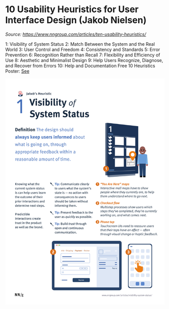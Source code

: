 # 10 Usability Heuristics for User Interface Design (Jakob Nielsen)
_Source: https://www.nngroup.com/articles/ten-usability-heuristics/_


1: Visibility of System Status
2: Match Between the System and the Real World
3: User Control and Freedom
4: Consistency and Standards
5: Error Prevention
6: Recognition Rather than Recall
7: Flexibility and Efficiency of Use
8: Aesthetic and Minimalist Design
9: Help Users Recognize, Diagnose, and Recover from Errors
10: Help and Documentation
Free 10 Heuristics Poster: [See ](./docs/UsabilityHeuristics_AllPosters/)


![NNg Jakob's Usability Heuristic Summary1](/ux/docs/UsabilityHeuristics_AllPosters/NNg%20Jakob's%20Usability%20Heuristic%201.svg)
